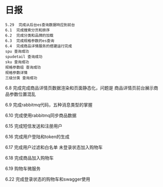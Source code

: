 # 日报

```
5.29  完成从后台es查询数据响应到前台
6.1  完成搜索分页和排序
6.2  完成分类和品牌的加载
6.3  完成规格参数的es查询
6.4  完成商品详情服务的搭建运行完成
spu 查询成功
spudetail 查询成功
sku 查询成功
规格参数组 查询成功
规格参数详情
三级分类 查询成功
```

6.8	完成完成商品详情页数据渲染和页面静态化，问题是 商品详情页前台展示商品参数位置混乱

6.9 完成rabbitmq代码，五种消息类型的掌握

6.10 完成使用rabbitmq同步商品数据

6.15 完成短信发送和注册用户

6.16 完成用户登陆和token的生成

6.17 完成用户过滤和白名单 未登录状态加入购物车

6.18 完成商品加入购物车

6.19 购物车微服务

6.22 完成登录状态的购物车和swagger使用
